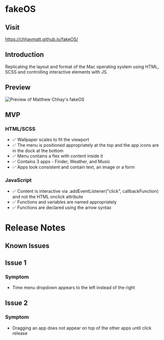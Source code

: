 # fakeOS
## Visit
https://chhaymatt.github.io/fakeOS/

## Introduction
Replicating the layout and format of the Mac operating system using HTML, SCSS and controlling interactive elements with JS.

## Preview
![Preview of Matthew Chhay's fakeOS](https://i.imgur.com/q50wJeP.png)

## MVP
### HTML/SCSS
- ✅ Wallpaper scales to fit the viewport
- ✅ The menu is positioned appropriately at the top and the app icons are in the dock at the bottom
- ✅ Menu contains a flex with content inside it
- ✅ Contains 3 apps - Finder, Weather, and Music
- ✅ Apps look consistent and contain text, an image or a form
### JavaScript
- ✅ Content is interactive via .addEventListener("click", callbackFunction) and not the HTML onclick attribute
- ✅ Functions and variables are named appropriately
- ✅ Functions are declared using the arrow syntax

# Release Notes
## Known Issues
## Issue 1
### Symptom
- Time menu dropdown appears to the left instead of the right

## Issue 2
### Symptom
- Dragging an app does not appear on top of the other apps until click release

